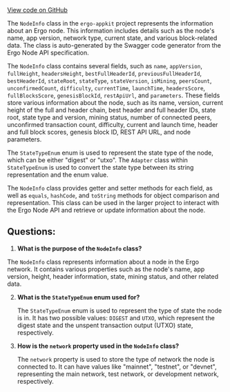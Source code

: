 [View code on GitHub](https://github.com/ergoplatform/ergo-appkit/java-client-generated/src/main/java/org/ergoplatform/restapi/client/NodeInfo.java)

The `NodeInfo` class in the `ergo-appkit` project represents the information about an Ergo node. This information includes details such as the node's name, app version, network type, current state, and various block-related data. The class is auto-generated by the Swagger code generator from the Ergo Node API specification.

The `NodeInfo` class contains several fields, such as `name`, `appVersion`, `fullHeight`, `headersHeight`, `bestFullHeaderId`, `previousFullHeaderId`, `bestHeaderId`, `stateRoot`, `stateType`, `stateVersion`, `isMining`, `peersCount`, `unconfirmedCount`, `difficulty`, `currentTime`, `launchTime`, `headersScore`, `fullBlocksScore`, `genesisBlockId`, `restApiUrl`, and `parameters`. These fields store various information about the node, such as its name, version, current height of the full and header chain, best header and full header IDs, state root, state type and version, mining status, number of connected peers, unconfirmed transaction count, difficulty, current and launch time, header and full block scores, genesis block ID, REST API URL, and node parameters.

The `StateTypeEnum` enum is used to represent the state type of the node, which can be either "digest" or "utxo". The `Adapter` class within `StateTypeEnum` is used to convert the state type between its string representation and the enum value.

The `NodeInfo` class provides getter and setter methods for each field, as well as `equals`, `hashCode`, and `toString` methods for object comparison and representation. This class can be used in the larger project to interact with the Ergo Node API and retrieve or update information about the node.
## Questions: 
 1. **What is the purpose of the `NodeInfo` class?**

   The `NodeInfo` class represents information about a node in the Ergo network. It contains various properties such as the node's name, app version, height, header information, state, mining status, and other related data.

2. **What is the `StateTypeEnum` enum used for?**

   The `StateTypeEnum` enum is used to represent the type of state the node is in. It has two possible values: `DIGEST` and `UTXO`, which represent the digest state and the unspent transaction output (UTXO) state, respectively.

3. **How is the `network` property used in the `NodeInfo` class?**

   The `network` property is used to store the type of network the node is connected to. It can have values like "mainnet", "testnet", or "devnet", representing the main network, test network, or development network, respectively.